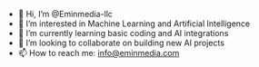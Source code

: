- 👋 Hi, I’m @Eminmedia-llc
- 👀 I’m interested in Machine Learning and Artificial Intelligence
- 🌱 I’m currently learning basic coding and AI integrations
- 💞️ I’m looking to collaborate on building new AI projects
- 📫 How to reach me: info@eminmedia.com

<!---
Eminmedia-llc/Eminmedia-llc is a ✨ special ✨ repository because its `README.md` (this file) appears on your GitHub profile.
You can click the Preview link to take a look at your changes.
--->
